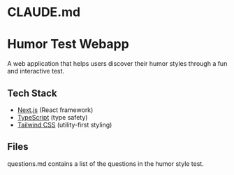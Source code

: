 # CLAUDE.md

# Humor Test Webapp

A web application that helps users discover their humor styles through a fun and interactive test.


## Tech Stack

- [Next.js](https://nextjs.org/) (React framework)
- [TypeScript](https://www.typescriptlang.org/) (type safety)
- [Tailwind CSS](https://tailwindcss.com/) (utility-first styling)


## Files

questions.md contains a list of the questions in the humor style test.